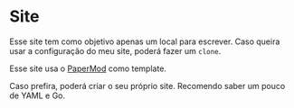 # Site

Esse site tem como objetivo apenas um local para escrever.
Caso queira usar a configuração do meu site, poderá fazer um `clone`.

Esse site usa o [PaperMod](https://github.com/adityatelange/hugo-PaperMod) como template.

Caso prefira, poderá criar o seu próprio site. Recomendo saber um pouco de YAML e Go.

 
 
 
